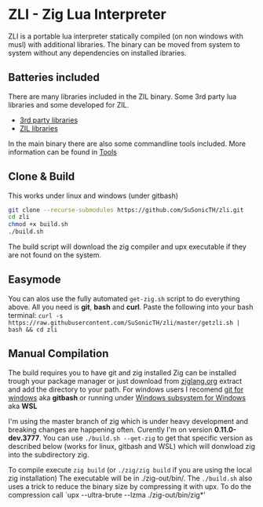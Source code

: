 # ZLI - Zig Lua Interpreter

ZLI is a portable lua interpreter statically compiled (on non windows with musl) with additional libraries.
The binary can be moved from system to system without any dependencies on installed ibraries.

## Batteries included
There are many libraries included in the ZIL binary. Some 3rd party lua libraries and some developed for ZIL.

* [3rd party libraries](https://github.com/SuSonicTH/zli/blob/master/src/lib/)
* [ZIL libraries](https://github.com/SuSonicTH/zli/blob/master/src/)

In the main binary there are also some commandline tools included. More information can be found in [Tools](https://github.com/SuSonicTH/zli/blob/master/src/tools/)

## Clone & Build
This works under linux and windows (under gitbash)
```bash
git clone --recurse-submodules https://github.com/SuSonicTH/zli.git
cd zli
chmod +x build.sh
./build.sh
```
The build script will download the zig compiler and upx executable if they are not found on the system.

## Easymode
You can alos use the fully automated `get-zig.sh` script to do everything above. All you need is **git**, **bash** and **curl**.
Paste the following into your bash terminal:
`curl -s https://raw.githubusercontent.com/SuSonicTH/zli/master/getzli.sh | bash && cd zli`

## Manual Compilation
The build requires you to have git and zig installed
Zig can be installed trough your package manager or just download from [ziglang.org](https://ziglang.org/download/) extract and add the directory to your path.
For windows users I recomend [git for windows](https://gitforwindows.org/) aka **gitbash** or running under [Windows subsystem for Windows](https://learn.microsoft.com/en-us/windows/wsl/install) aka **WSL**

I'm using the master branch of zig which is under heavy development and breaking changes are happening often. 
Curently I'm on version **0.11.0-dev.3777**.
You can use `./build.sh --get-zig` to get that specific version as described below (works for linux, gitbash and WSL) which will donwload zig into the subdirectory zig.

To compile execute `zig build` (or `./zig/zig build` if you are using the local zig installation)
The executable will be in ./zig-out/bin/.
The `./build.sh` also uses a trick to reduce the binary size by compressing it with upx. To do the compression call `upx --ultra-brute --lzma ./zig-out/bin/zig*' 
